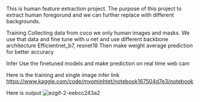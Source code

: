 This is human feature extraction project.
The purpose of this project to extract human foregorund and we can further replace with different backgrounds.

Training
Collecting data from coco we only human images and masks.
We use that data and fine tune with u net and use different backbone architecture Efficientnet_b7, resnet18
Then make weight average prediction for better accuracy

Infer
Use the finetuned models and make prediction on real time web cam

Here is the training and single image infer link
https://www.kaggle.com/code/myominhtet/notebook167504d7e3/notebook

Here is output
![ezgif-2-eebcc243a2]([https://user-images.githubusercontent.com/30900212/230763482-ff01f5ac-bf8f-47bf-b7ed-95d274b018fa.gif](https://s3.ezgif.com/tmp/ezgif-3-a17879bbf6.gif))
